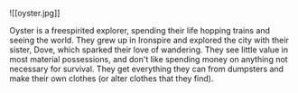![[oyster.jpg]]

Oyster is a freespirited explorer, spending their life hopping trains and seeing the world. They grew up in Ironspire and explored the city with their sister, Dove, which sparked their love of wandering. They see little value in most material possessions, and don't like spending money on anything not necessary for survival. They get everything they can from dumpsters and make their own clothes (or alter clothes that they find).

